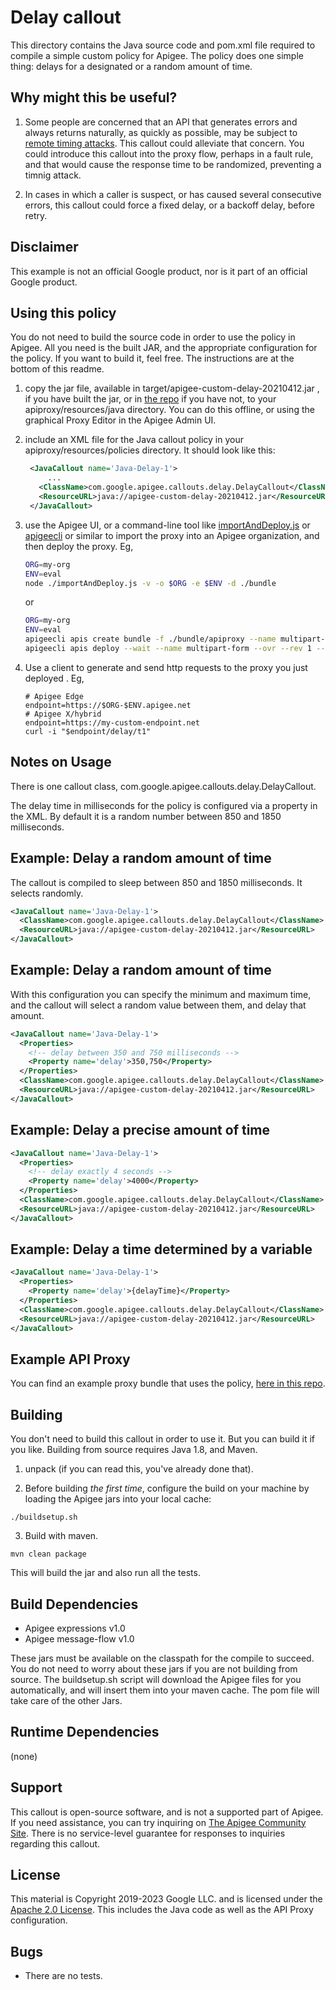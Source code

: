 # Delay callout

This directory contains the Java source code and pom.xml file required to
compile a simple custom policy for Apigee. The policy does one simple thing:
delays for a designated or a random amount of time.

## Why might this be useful?

1. Some people are concerned that an API that generates errors and always
returns naturally, as quickly as possible, may be subject to [remote timing
attacks](https://en.wikipedia.org/wiki/Timing_attack). This callout could
alleviate that concern. You could introduce this callout into the proxy flow,
perhaps in a fault rule, and that would cause the response time to be
randomized, preventing a timnig attack.

2. In cases in which a caller is suspect, or has caused several consecutive errors,
this callout could force a fixed delay, or a backoff delay, before retry.

## Disclaimer

This example is not an official Google product, nor is it part of an
official Google product.

## Using this policy

You do not need to build the source code in order to use the policy in Apigee.
All you need is the built JAR, and the appropriate configuration for the policy.
If you want to build it, feel free.  The instructions are at the bottom of this
readme.


1. copy the jar file, available in target/apigee-custom-delay-20210412.jar , if
   you have built the jar, or in [the
   repo](bundle/apiproxy/resources/java/apigee-custom-delay-20210412.jar) if you
   have not, to your apiproxy/resources/java directory. You can do this offline,
   or using the graphical Proxy Editor in the Apigee Admin UI.

2. include an XML file for the Java callout policy in your
   apiproxy/resources/policies directory. It should look
   like this:
   ```xml
    <JavaCallout name='Java-Delay-1'>
        ...
      <ClassName>com.google.apigee.callouts.delay.DelayCallout</ClassName>
      <ResourceURL>java://apigee-custom-delay-20210412.jar</ResourceURL>
    </JavaCallout>
   ```

3. use the Apigee UI, or a command-line
   tool like [importAndDeploy.js](https://github.com/DinoChiesa/apigee-edge-js/blob/master/examples/importAndDeploy.js)
   or
   [apigeecli](https://github.com/apigee/apigeecli) or similar to
   import the proxy into an Apigee organization, and then deploy the proxy.
   Eg,
   ```sh
   ORG=my-org
   ENV=eval
   node ./importAndDeploy.js -v -o $ORG -e $ENV -d ./bundle
   ```

   or
   ```sh
   ORG=my-org
   ENV=eval
   apigeecli apis create bundle -f ./bundle/apiproxy --name multipart-form -o $ORG  --token $TOKEN
   apigeecli apis deploy --wait --name multipart-form --ovr --rev 1 --org $ORG --env $ENV --token "$TOKEN"
   ```


4. Use a client to generate and send http requests to the proxy you just deployed . Eg,
   ```
   # Apigee Edge
   endpoint=https://$ORG-$ENV.apigee.net
   # Apigee X/hybrid
   endpoint=https://my-custom-endpoint.net
   curl -i "$endpoint/delay/t1"
   ```


## Notes on Usage

There is one callout class, com.google.apigee.callouts.delay.DelayCallout.

The delay time in milliseconds for the policy is configured via a property in the XML. By default it is a random number between 850 and 1850 milliseconds.

## Example: Delay a random amount of time

The callout is compiled to sleep between 850 and 1850 milliseconds. It selects
randomly.

```xml
<JavaCallout name='Java-Delay-1'>
  <ClassName>com.google.apigee.callouts.delay.DelayCallout</ClassName>
  <ResourceURL>java://apigee-custom-delay-20210412.jar</ResourceURL>
</JavaCallout>
```
## Example: Delay a random amount of time

With this configuration you can specify the minimum and maximum time, and the
callout will select a random value between them, and delay that amount.

```xml
<JavaCallout name='Java-Delay-1'>
  <Properties>
    <!-- delay between 350 and 750 milliseconds -->
    <Property name='delay'>350,750</Property>
  </Properties>
  <ClassName>com.google.apigee.callouts.delay.DelayCallout</ClassName>
  <ResourceURL>java://apigee-custom-delay-20210412.jar</ResourceURL>
</JavaCallout>
```

## Example: Delay a precise amount of time

```xml
<JavaCallout name='Java-Delay-1'>
  <Properties>
    <!-- delay exactly 4 seconds -->
    <Property name='delay'>4000</Property>
  </Properties>
  <ClassName>com.google.apigee.callouts.delay.DelayCallout</ClassName>
  <ResourceURL>java://apigee-custom-delay-20210412.jar</ResourceURL>
</JavaCallout>
```

## Example: Delay a time determined by a variable

```xml
<JavaCallout name='Java-Delay-1'>
  <Properties>
    <Property name='delay'>{delayTime}</Property>
  </Properties>
  <ClassName>com.google.apigee.callouts.delay.DelayCallout</ClassName>
  <ResourceURL>java://apigee-custom-delay-20210412.jar</ResourceURL>
</JavaCallout>
```

## Example API Proxy

You can find an example proxy bundle that uses the policy, [here in
this repo](bundle/apiproxy).


## Building

You don't need to build this callout in order to use it.  But you can build it
if you like. Building from source requires Java 1.8, and Maven.

1. unpack (if you can read this, you've already done that).

2. Before building _the first time_, configure the build on your machine by loading the Apigee jars into your local cache:
  ```
  ./buildsetup.sh
  ```

3. Build with maven.
  ```
  mvn clean package
  ```
  This will build the jar and also run all the tests.



## Build Dependencies

- Apigee expressions v1.0
- Apigee message-flow v1.0

These jars must be available on the classpath for the compile to
succeed. You do not need to worry about these jars if you are not
building from source. The buildsetup.sh script will download the
Apigee files for you automatically, and will insert them into your
maven cache. The pom file will take care of the other Jars.

## Runtime Dependencies

(none)

## Support

This callout is open-source software, and is not a supported part of
Apigee.  If you need assistance, you can try inquiring on [The
Apigee Community Site](https://www.googlecloudcommunity.com/gc/Apigee/bd-p/cloud-apigee).  There is no
service-level guarantee for responses to inquiries regarding this
callout.

## License

This material is Copyright 2019-2023
Google LLC.  and is licensed under the [Apache 2.0
License](LICENSE). This includes the Java code as well as the API
Proxy configuration.

## Bugs

* There are no tests.
